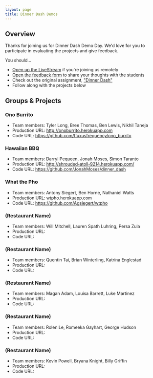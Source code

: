 ```yaml
---
layout: page
title: Dinner Dash Demos
---
```


## Overview

Thanks for joining us for Dinner Dash Demo Day. We'd love for you to participate in evaluating the projects and give feedback.

You should...

* [Open up the LiveStream](https://new.livestream.com/accounts/1384078/dinner-dash) if you're joining us remotely
* [Open the feedback form](https://docs.google.com/forms/d/1cCj0Xhe_Hca6uLDi3SVLjJtgXc2d2ggulXJ5TUUBjRM/viewform) to share your thoughts with the students
* Check out the original assignment, ["Dinner Dash"](http://tutorials.jumpstartlab.com/projects/dinner_dash.html)
* Follow along with the projects below

## Groups & Projects

### Ono Burrito

* Team members: Tyler Long, Bree Thomas, Ben Lewis, Nikhil Taneja
* Production URL: http://onoburrito.herokuapp.com
* Code URL: https://github.com/fluxusfrequency/ono_burrito

### Hawaiian BBQ

* Team members: Darryl Pequeen, Jonah Moses, Simon Taranto
* Production URL: http://shrouded-atoll-9214.herokuapp.com/
* Code URL: https://github.com/JonahMoses/dinner_dash

### What the Pho

* Team members: Antony Siegert, Ben Horne, Nathaniel Watts
* Production URL: wtpho.herokuapp.com
* Code URL: https://github.com/Agsiegert/wtpho

### (Restaurant Name)

* Team members: Will Mitchell, Lauren Spath Luhring, Persa Zula
* Production URL: 
* Code URL:

### (Restaurant Name)

* Team members: Quentin Tai, Brian Winterling, Katrina Englestad
* Production URL: 
* Code URL:

### (Restaurant Name)

* Team members: Magan Adam, Louisa Barrett, Luke Martinez
* Production URL: 
* Code URL:

### (Restaurant Name)

* Team members: Rolen Le, Romeeka Gayhart, George Hudson
* Production URL: 
* Code URL:

### (Restaurant Name)

* Team members: Kevin Powell, Bryana Knight, Billy Griffin
* Production URL: 
* Code URL: 
